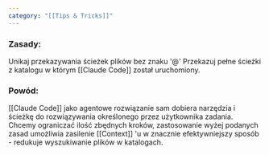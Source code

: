 ```yaml
---
category: "[[Tips & Tricks]]"
---
```

### Zasady:
Unikaj przekazywania ścieżek plików bez znaku '@' 
Przekazuj pełne ścieżki z katalogu w którym [[Claude Code]] został uruchomiony.

### Powód:
[[Claude Code]] jako agentowe rozwiązanie sam dobiera narzędzia i ścieżkę do rozwiązywania określonego przez użytkownika zadania.
Chcemy ograniczać ilość zbędnych kroków, zastosowanie wyżej podanych zasad umożliwia zasilenie [[Context]] 'u w znacznie efektywniejszy sposób - redukuje wyszukiwanie plików w katalogach.
